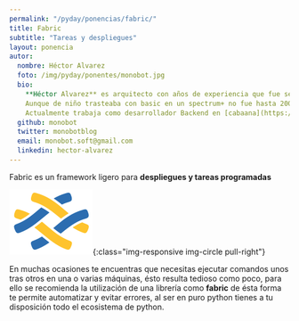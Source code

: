 ```yaml
---
permalink: "/pyday/ponencias/fabric/"
title: Fabric
subtitle: "Tareas y despliegues"
layout: ponencia
autor:
  nombre: Héctor Alvarez
  foto: /img/pyday/ponentes/monobot.jpg
  bio:
    **Héctor Alvarez** es arquitecto con años de experiencia que fue seducido por el lado oscuro.
    Aunque de niño trasteaba con basic en un spectrum+ no fue hasta 2009 cuando de forma autodidacta y poco a poco aprendió programación, Python para él fue como pasar a través del espejo, todo era nuevo, mágico y excitante.
    Actualmente trabaja como desarrollador Backend en [cabaana](https://cabaana.com).
  github: monobot
  twitter: monobotblog
  email: monobot.soft@gmail.com
  linkedin: hector-alvarez
---
```


Fabric es un framework ligero para **despliegues y tareas programadas**

![logo](/img/pyday/fabric.png){:class="img-responsive img-circle pull-right"}

En muchas ocasiones te encuentras que necesitas ejecutar comandos unos tras otros en una o varias máquinas, ésto resulta tedioso como poco, para ello se recomienda la utilización de una librería como **fabric** de ésta forma te permite automatizar y evitar errores, al ser en puro python tienes a tu disposición todo el ecosistema de python.
